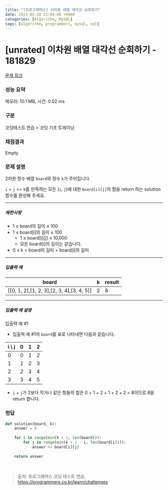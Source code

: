 ```yaml
---
title: "[프로그래머스] 이차원 배열 대각선 순회하기"
date: 2023-05-28 22:04:00 +0900
categories: [Algorithm, MySQL]
tags: [algorithm, programmers, mysql, sql]
---
```


# [unrated] 이차원 배열 대각선 순회하기 - 181829

[문제 링크](https://school.programmers.co.kr/learn/courses/30/lessons/181829)

### 성능 요약

메모리: 10.1 MB, 시간: 0.02 ms

### 구분

코딩테스트 연습 > 코딩 기초 트레이닝

### 채점결과

Empty

### 문제 설명

<p>2차원 정수 배열 <code>board</code>와 정수 <code>k</code>가 주어집니다.</p>

<p><code>i</code> + <code>j</code> &lt;= <code>k</code>를 만족하는 모든 (<code>i</code>, <code>j</code>)에 대한 <code>board[i][j]</code>의 합을 return 하는 solution 함수를 완성해 주세요.</p>

<hr>

<h5>제한사항</h5>

<ul>
<li>1 ≤ board의 길이 ≤ 100</li>
<li>1 ≤ board[i]의 길이 ≤ 100

<ul>
<li>1 ≤ board[i][j] ≤ 10,000</li>
<li>모든 board[i]의 길이는 같습니다.</li>
</ul></li>
<li>0 ≤ k &lt; board의 길이 + board[i]의 길이</li>
</ul>

<hr>

<h5>입출력 예</h5>

| board                  | k | result |
|------------------------|---|--------|
| [[0, 1, 2],[1, 2, 3],[2, 3, 4],[3, 4, 5]] | 2 |   8    |
<hr>

<h5>입출력 예 설명</h5>

<p>입출력 예 #1</p>

<ul>
<li>입출력 예 #1의 <code>board</code>를 표로 나타내면 다음과 같습니다.</li>
</ul>

| i \ j |  0  |  1  |  2  |
|-------|-----|-----|-----|
|   0   | *0* | *1* | *2* |
|   1   | *1* | *2* |  3  |
|   2   | *2* |  3  |  4  |
|   3   |  3  |  4  |  5  |

<ul>
<li><code>i</code> + <code>j</code>가 2보다 작거나 같은 항들의 합은 0 + 1 + 2 + 1 + 2 + 2 = 8이므로 8을 return 합니다.</li>
</ul>

### 정답

```python
def solution(board, k):
    answer = 0
    
    for i in range(min(k + 1, len(board))):
        for j in range(min(k + 1 - i, len(board[i]))):
            answer += board[i][j]
    
    return answer
```

<br>

> 출처: 프로그래머스 코딩 테스트 연습, https://programmers.co.kr/learn/challenges
